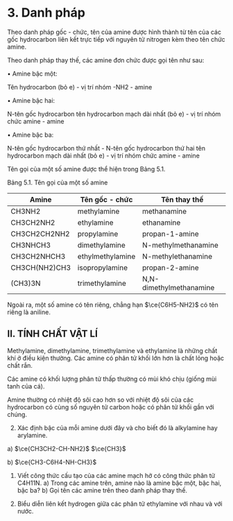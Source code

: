 # 3. Danh pháp

Theo danh pháp gốc - chức, tên của amine được hình thành từ tên của các gốc hydrocarbon liên kết trực tiếp với nguyên tử nitrogen kèm theo tên chức amine.

Theo danh pháp thay thế, các amine đơn chức được gọi tên như sau:

• Amine bậc một:

Tên hydrocarbon (bỏ e) - vị trí nhóm -NH2 - amine

• Amine bậc hai:

N-tên gốc hydrocarbon tên hydrocarbon mạch dài nhất (bỏ e) - vị trí nhóm chức amine - amine

• Amine bậc ba:

N-tên gốc hydrocarbon thứ nhất - N-tên gốc hydrocarbon thứ hai tên hydrocarbon mạch dài nhất (bỏ e) - vị trí nhóm chức amine - amine

Tên gọi của một số amine được thể hiện trong Bảng 5.1.

Bảng 5.1. Tên gọi của một số amine

Amine | Tên gốc - chức | Tên thay thế
--- | --- | ---
CH3NH2 | methylamine | methanamine
CH3CH2NH2 | ethylamine | ethanamine
CH3CH2CH2NH2 | propylamine | propan-1-amine
CH3NHCH3 | dimethylamine | N-methylmethanamine
CH3CH2NHCH3 | ethylmethylamine | N-methylethanamine
CH3CH(NH2)CH3 | isopropylamine | propan-2-amine
(CH3)3N | trimethylamine | N,N-dimethylmethanamine

Ngoài ra, một số amine có tên riêng, chẳng hạn $\ce{C6H5-NH2}$ có tên riêng là aniline.

## II. TÍNH CHẤT VẬT LÍ

Methylamine, dimethylamine, trimethylamine và ethylamine là những chất khí ở điều kiện thường. Các amine có phân tử khối lớn hơn là chất lỏng hoặc chất rắn.

Các amine có khối lượng phân tử thấp thường có mùi khó chịu (giống mùi tanh của cá).

Amine thường có nhiệt độ sôi cao hơn so với nhiệt độ sôi của các hydrocarbon có cùng số nguyên tử carbon hoặc có phân tử khối gần với chúng.

2. Xác định bậc của mỗi amine dưới đây và cho biết đó là alkylamine hay arylamine.

a) $\ce{CH3CH2-CH-NH2}$
         $\ce{CH3}$

b) $\ce{CH3-C6H4-NH-CH3}$

1. Viết công thức cấu tạo của các amine mạch hở có công thức phân tử C4H11N.
a) Trong các amine trên, amine nào là amine bậc một, bậc hai, bậc ba?
b) Gọi tên các amine trên theo danh pháp thay thế.

3. Biểu diễn liên kết hydrogen giữa các phân tử ethylamine với nhau và với nước.
